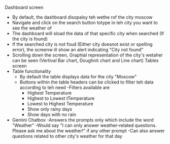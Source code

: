 Dashboard screen
- By default, the dashboard disopalsy teh wethe rof the city moscow
- Navigate and click on the search button totype in teh city you want to see the weather of
- The dashboard will sload the data of that specific city when searched (If the city is found)
- If the searched city is not foud (Either city doesnot exist or spelling error), the screenw ill show an alert indicating "City not found"
- Scrolling down the screen, Graphial representation of the city's wetaher can be seen (Vertival Bar chart, Doughnit chart and Line chart)
Tables screen
- Table functionality
	- By default the table displays data for the city "Moscow"	
	- Buttons within the table headers can be clicked to filter teh data according to teh need
	-Filters available are
		- Highest Temperature
		- Highest to Lowest tTemperature
		- Lowest to Highest Temperature		
		- Show only rainy days
		- Show days with no rain
- Gemini Chatbox
	-Answers the prompts only which include the word "Weather"
	-Would say "I can only answer weather-related questions. Please ask me about the weather!" if any other prompt
	-Can also answer questions related to other city's weather for that day
